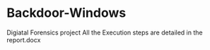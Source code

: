 # Backdoor-Windows
Digiatal Forensics project
All the Execution steps are detailed in the report.docx
